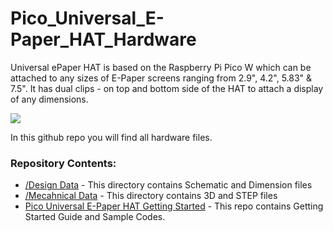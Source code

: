 # Pico_Universal_E-Paper_HAT_Hardware
Universal ePaper HAT is based on the Raspberry Pi Pico W which can be attached to any sizes of E-Paper screens ranging from 2.9", 4.2", 5.83" & 7.5". It has dual clips - on top and bottom side of the HAT to attach a display of any dimensions.

<img src="https://github.com/sbcshop/Pico_Universal_E-Paper_HAT_Software/raw/main/images/universal_epaper_hat.gif">


In this github repo you will find all hardware files.

### Repository Contents:
  - [/Design Data]() - This directory contains Schematic and Dimension files
  - [/Mecahnical Data]() - This directory contains 3D and STEP files
  - [Pico Universal E-Paper HAT Getting Started](https://github.com/sbcshop/Pico_Universal_E-Paper_HAT_Software) - This repo contains Getting Started Guide and Sample Codes.

